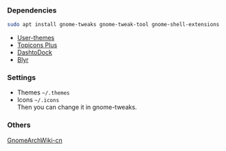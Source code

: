 ### Dependencies
```bash
sudo apt install gnome-tweaks gnome-tweak-tool gnome-shell-extensions
```
- [User-themes](https://extensions.gnome.org/extension/19/user-themes/)
- [Topicons Plus](https://extensions.gnome.org/extension/495/topicons/)
- [DashtoDock](https://extensions.gnome.org/extension/307/dash-to-dock/)
- [Blyr](https://extensions.gnome.org/extension/1251/blyr/)

### Settings
- Themes
  `~/.themes`
- Icons
  `~/.icons`  
Then you can change it in gnome-tweaks.

### Others
[GnomeArchWiki-cn](https://wiki.archlinux.org/index.php/GNOME_(%E7%AE%80%E4%BD%93%E4%B8%AD%E6%96%87)#%E9%AB%98%E7%BA%A7%E8%AE%BE%E7%BD%AE)

